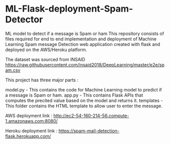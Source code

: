 # ML-Flask-deployment-Spam-Detector
ML model to detect if a message is Spam or ham
This repository consists of files required for end to end implementation and deployment of Machine Learning Spam message Detection web application created with flask and deployed on the AWS/Heroku platform.

The dataset was sourced from INSAID
https://raw.githubusercontent.com/insaid2018/DeepLearning/master/e2e/spam.csv

This project has three major parts :

model.py - This contains the code for Machine Learning model to predict if a message is Spam or ham.
app.py - This contains Flask APIs that computes the precited value based on the model and returns it.
templates - This folder contains the HTML template to allow user to enter the message.


AWS deployment link :  http://ec2-54-160-214-56.compute-1.amazonaws.com:8080/

Heroku deployment link : https://spam-mail-detection-flask.herokuapp.com/

